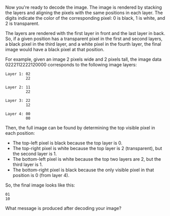 Now you're ready to decode the image. The image is rendered by stacking the layers and aligning the pixels
with the same positions in each layer. The digits indicate the color of the corresponding pixel:
0 is black, 1 is white, and 2 is transparent.

The layers are rendered with the first layer in front and the last layer in back. So, if a given position
has a transparent pixel in the first and second layers, a black pixel in the third layer, and a white pixel
in the fourth layer, the final image would have a black pixel at that position.

For example, given an image 2 pixels wide and 2 pixels tall, the image data 0222112222120000 corresponds
to the following image layers:

    Layer 1: 02
             22

    Layer 2: 11
             22

    Layer 3: 22
             12

    Layer 4: 00
             00

Then, the full image can be found by determining the top visible pixel in each position:

  - The top-left pixel is black because the top layer is 0.
  - The top-right pixel is white because the top layer is 2 (transparent), but the second layer is 1.
  - The bottom-left pixel is white because the top two layers are 2, but the third layer is 1.
  - The bottom-right pixel is black because the only visible pixel in that position is 0 (from layer 4).

So, the final image looks like this:

    01
    10

What message is produced after decoding your image?